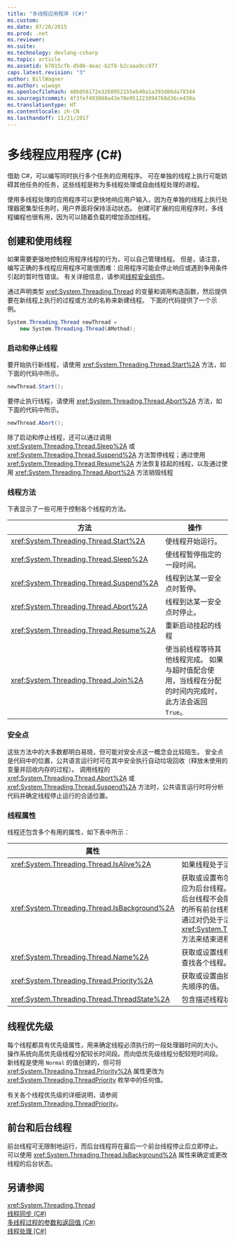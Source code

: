 ```yaml
---
title: "多线程应用程序 (C#)"
ms.custom: 
ms.date: 07/20/2015
ms.prod: .net
ms.reviewer: 
ms.suite: 
ms.technology: devlang-csharp
ms.topic: article
ms.assetid: b7015cfb-d506-4eac-b2f8-b2caaa9cc977
caps.latest.revision: "3"
author: BillWagner
ms.author: wiwagn
ms.openlocfilehash: 48b056172e3260952155eb40a1a393d86da78344
ms.sourcegitcommit: 4f3fef493080a43e70e951223894768d36ce430a
ms.translationtype: HT
ms.contentlocale: zh-CN
ms.lasthandoff: 11/21/2017
---
```

# <a name="multithreaded-applications-c"></a>多线程应用程序 (C#)
借助 C#，可以编写同时执行多个任务的应用程序。 可在单独的线程上执行可能妨碍其他任务的任务，这些线程是称为多线程处理或自由线程处理的进程。  
  
 使用多线程处理的应用程序可以更快地响应用户输入，因为在单独的线程上执行处理器密集型任务时，用户界面将保持活动状态。 创建可扩展的应用程序时，多线程编程也很有用，因为可以随着负载的增加添加线程。  
  
## <a name="creating-and-using-threads"></a>创建和使用线程  
 如果需要更强地控制应用程序线程的行为，可以自己管理线程。 但是，请注意，编写正确的多线程应用程序可能很困难：应用程序可能会停止响应或遇到争用条件引起的暂时性错误。 有关详细信息，请参阅[线程安全组件](http://msdn.microsoft.com/library/4f7c7377-a782-4bd0-aaa3-9db8c12945ee)。  
  
 通过声明类型 <xref:System.Threading.Thread> 的变量和调用构造函数，然后提供要在新线程上执行的过程或方法的名称来新建线程。 下面的代码提供了一个示例。  
  
```csharp  
System.Threading.Thread newThread =  
    new System.Threading.Thread(AMethod);  
```  
  
### <a name="starting-and-stopping-threads"></a>启动和停止线程  
 要开始执行新线程，请使用 <xref:System.Threading.Thread.Start%2A> 方法，如下面的代码中所示。  
  
```csharp  
newThread.Start();  
```  
  
 要停止执行线程，请使用 <xref:System.Threading.Thread.Abort%2A> 方法，如下面的代码中所示。  
  
```csharp  
newThread.Abort();  
```  
  
 除了启动和停止线程，还可以通过调用 <xref:System.Threading.Thread.Sleep%2A> 或 <xref:System.Threading.Thread.Suspend%2A> 方法暂停线程；通过使用 <xref:System.Threading.Thread.Resume%2A> 方法恢复挂起的线程，以及通过使用 <xref:System.Threading.Thread.Abort%2A> 方法销毁线程  
  
### <a name="thread-methods"></a>线程方法  
 下表显示了一些可用于控制各个线程的方法。  
  
|方法|操作|  
|------------|------------|  
|<xref:System.Threading.Thread.Start%2A>|使线程开始运行。|  
|<xref:System.Threading.Thread.Sleep%2A>|使线程暂停指定的一段时间。|  
|<xref:System.Threading.Thread.Suspend%2A>|线程到达某一安全点时暂停。|  
|<xref:System.Threading.Thread.Abort%2A>|线程到达某一安全点时停止。|  
|<xref:System.Threading.Thread.Resume%2A>|重新启动挂起的线程|  
|<xref:System.Threading.Thread.Join%2A>|使当前线程等待其他线程完成。 如果与超时值配合使用，当线程在分配的时间内完成时，此方法会返回 `True`。|  
  
### <a name="safe-points"></a>安全点  
 这些方法中的大多数都明白易晓，但可能对安全点这一概念会比较陌生。 安全点是代码中的位置，公共语言运行时可在其中安全执行自动垃圾回收（释放未使用的变量并回收内存的过程）。 调用线程的 <xref:System.Threading.Thread.Abort%2A> 或 <xref:System.Threading.Thread.Suspend%2A> 方法时，公共语言运行时将分析代码并确定线程停止运行的合适位置。  
  
### <a name="thread-properties"></a>线程属性  
 线程还包含多个有用的属性，如下表中所示：  
  
|属性|值|  
|--------------|-----------|  
|<xref:System.Threading.Thread.IsAlive%2A>|如果线程处于活动状态，将包含值 `True`。|  
|<xref:System.Threading.Thread.IsBackground%2A>|获取或设置布尔值，该值指示线程是否为或应为后台线程。 后台线程类似前台线程，但后台线程不会阻止进程停止。 属于某个进程的所有前台线程均停止后，公共语言运行时通过对仍处于活动状态的后台进程调用 <xref:System.Threading.Thread.Abort%2A> 方法来结束进程。|  
|<xref:System.Threading.Thread.Name%2A>|获取或设置线程的名称。 最常用于在调试时查找各个线程。|  
|<xref:System.Threading.Thread.Priority%2A>|获取或设置由操作系统用来确定线程计划优先顺序的值。|  
|<xref:System.Threading.Thread.ThreadState%2A>|包含描述线程状态的值。|  
  
## <a name="thread-priorities"></a>线程优先级  
 每个线程都具有优先级属性，用来确定线程必须执行的一段处理器时间的大小。 操作系统向高优先级线程分配较长时间段。而向低优先级线程分配较短时间段。 新线程是使用 `Normal` 的值创建的，但可将 <xref:System.Threading.Thread.Priority%2A> 属性更改为 <xref:System.Threading.ThreadPriority> 枚举中的任何值。  
  
 有关各个线程优先级的详细说明，请参阅 <xref:System.Threading.ThreadPriority>。  
  
## <a name="foreground-and-background-threads"></a>前台和后台线程  
 前台线程可无限制地运行，而后台线程将在最后一个前台线程停止后立即停止。 可以使用 <xref:System.Threading.Thread.IsBackground%2A> 属性来确定或更改线程的后台状态。  
  
## <a name="see-also"></a>另请参阅  
 <xref:System.Threading.Thread>  
 [线程同步 (C#)](../../../../csharp/programming-guide/concepts/threading/thread-synchronization.md)  
 [多线程过程的参数和返回值 (C#)](../../../../csharp/programming-guide/concepts/threading/parameters-and-return-values-for-multithreaded-procedures.md)  
 [线程处理 [C#]](../../../../csharp/programming-guide/concepts/threading/index.md)
